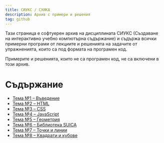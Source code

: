```yaml
---
title: СИУКС / СУИКА
description: Архив с примери и решения
tag: github
---
```


Тази страница е софтуерен архив на дисциплината СИУКС
(Създаване на интерактивно учебно компютърна съдържание) и
съдържа всички примерни програми от лекциите и решенията на
задачите от упражненията, които са под формата на програмен
код.

Примерите и решенията, които не са програмен код, не са
включени в този архив.


# Съдържание

- [Тема №1 &ndash; Въведение](index-01.md)
- [Тема №2 &ndash; HTML](index-02.md)
- [Тема №3 &ndash; CSS](index-03.md)
- [Тема №4 &ndash; JavaScript](index-04.md)
- [Тема №5 &ndash; Геометрия](index-05.md)
- [Тема №6 &ndash; Библиотека SUICA](index-06.md)
- [Тема №7 &ndash; Точки и линии](index-07.md)
- [Тема №8 &ndash; Квадрати и кубове](index-08.md)
